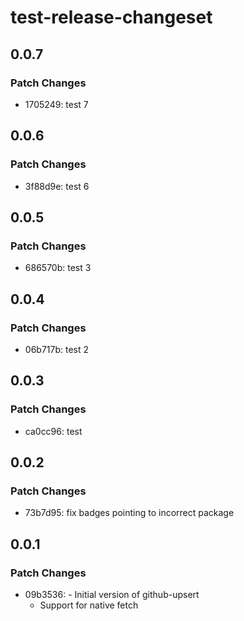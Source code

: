 # test-release-changeset

## 0.0.7

### Patch Changes

- 1705249: test 7

## 0.0.6

### Patch Changes

- 3f88d9e: test 6

## 0.0.5

### Patch Changes

- 686570b: test 3

## 0.0.4

### Patch Changes

- 06b717b: test 2

## 0.0.3

### Patch Changes

- ca0cc96: test

## 0.0.2

### Patch Changes

- 73b7d95: fix badges pointing to incorrect package

## 0.0.1

### Patch Changes

- 09b3536: - Initial version of github-upsert
  - Support for native fetch
